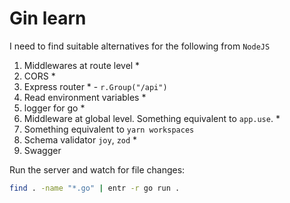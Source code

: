 # Gin learn

I need to find suitable alternatives for the following from `NodeJS`

1. Middlewares at route level *
2. CORS *
3. Express router * - `r.Group("/api")`
4. Read environment variables *
5. logger for go *
6. Middleware at global level. Something equivalent to `app.use`. *
7. Something equivalent to `yarn workspaces`
8. Schema validator `joy`, `zod` *
9. Swagger

Run the server and watch for file changes:
```bash
find . -name "*.go" | entr -r go run .
```